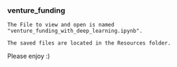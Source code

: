 ### venture_funding

    The File to view and open is named "venture_funding_with_deep_learning.ipynb".

    The saved files are located in the Resources folder. 

Please enjoy :)